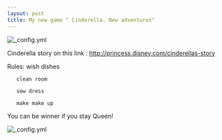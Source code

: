 ```yaml
---
layout: post
title: My new game " Cinderella. New adventures"
---
```

![_config.yml](https://encrypted-tbn0.gstatic.com/images?q=tbn:ANd9GcTOPZ7kba217_TBLdlTn82F_JS09XV_pwcvNmnkVVTqAUeB-wBi)

Cinderella story on this link : http://princess.disney.com/cinderellas-story

Rules: wish dishes
      
       clean room
       
       sew dress
      
       make make up

You can be winner if you stay Queen!

![_config.yml](http://babyfreegames.com/wp-content/uploads/2015/02/zolushka.jpg)
